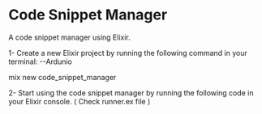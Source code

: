 # Code Snippet Manager
A code snippet manager using Elixir.

1- Create a new Elixir project by running the following command in your terminal:  --Ardunio

mix new code_snippet_manager

2- Start using the code snippet manager by running the following code in your Elixir console. ( Check runner.ex file )
